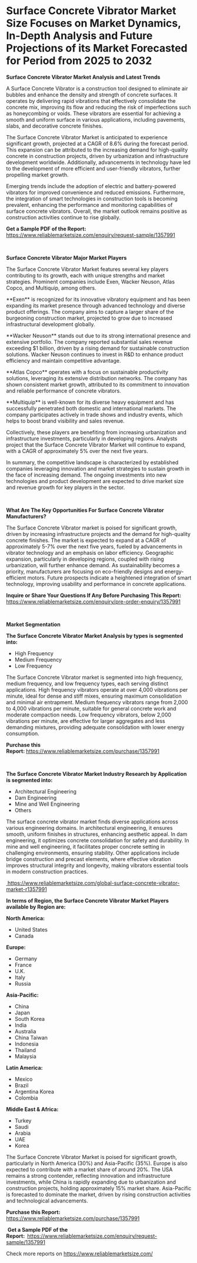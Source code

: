 <p><h1>Surface Concrete Vibrator Market Size Focuses on Market Dynamics, In-Depth Analysis and Future Projections of its Market Forecasted for Period from 2025 to 2032</h1></p><p><strong>Surface Concrete Vibrator Market Analysis and Latest Trends</strong></p>
<p><p>A Surface Concrete Vibrator is a construction tool designed to eliminate air bubbles and enhance the density and strength of concrete surfaces. It operates by delivering rapid vibrations that effectively consolidate the concrete mix, improving its flow and reducing the risk of imperfections such as honeycombing or voids. These vibrators are essential for achieving a smooth and uniform surface in various applications, including pavements, slabs, and decorative concrete finishes.</p><p>The Surface Concrete Vibrator Market is anticipated to experience significant growth, projected at a CAGR of 8.6% during the forecast period. This expansion can be attributed to the increasing demand for high-quality concrete in construction projects, driven by urbanization and infrastructure development worldwide. Additionally, advancements in technology have led to the development of more efficient and user-friendly vibrators, further propelling market growth. </p><p>Emerging trends include the adoption of electric and battery-powered vibrators for improved convenience and reduced emissions. Furthermore, the integration of smart technologies in construction tools is becoming prevalent, enhancing the performance and monitoring capabilities of surface concrete vibrators. Overall, the market outlook remains positive as construction activities continue to rise globally.</p></p>
<p><strong>Get a Sample PDF of the Report:&nbsp;</strong> <a href="https://www.reliablemarketsize.com/enquiry/request-sample/1357991?utm_campaign=3345&utm_medium=2&utm_source=Github&utm_content=ia&utm_term=11042025&utm_id=surface-concrete-vibrator">https://www.reliablemarketsize.com/enquiry/request-sample/1357991</a></p>
<p>&nbsp;</p>
<p><strong>Surface Concrete Vibrator Major Market Players</strong></p>
<p><p>The Surface Concrete Vibrator Market features several key players contributing to its growth, each with unique strengths and market strategies. Prominent companies include Exen, Wacker Neuson, Atlas Copco, and Multiquip, among others.</p><p>**Exen** is recognized for its innovative vibratory equipment and has been expanding its market presence through advanced technology and diverse product offerings. The company aims to capture a larger share of the burgeoning construction market, projected to grow due to increased infrastructural development globally.</p><p>**Wacker Neuson** stands out due to its strong international presence and extensive portfolio. The company reported substantial sales revenue exceeding $1 billion, driven by a rising demand for sustainable construction solutions. Wacker Neuson continues to invest in R&D to enhance product efficiency and maintain competitive advantage.</p><p>**Atlas Copco** operates with a focus on sustainable productivity solutions, leveraging its extensive distribution networks. The company has shown consistent market growth, attributed to its commitment to innovation and reliable performance of concrete vibrators.</p><p>**Multiquip** is well-known for its diverse heavy equipment and has successfully penetrated both domestic and international markets. The company participates actively in trade shows and industry events, which helps to boost brand visibility and sales revenue.</p><p>Collectively, these players are benefiting from increasing urbanization and infrastructure investments, particularly in developing regions. Analysts project that the Surface Concrete Vibrator Market will continue to expand, with a CAGR of approximately 5% over the next five years.</p><p>In summary, the competitive landscape is characterized by established companies leveraging innovation and market strategies to sustain growth in the face of increasing demand. The ongoing investments into new technologies and product development are expected to drive market size and revenue growth for key players in the sector.</p></p>
<p>&nbsp;</p>
<p><strong>What Are The Key Opportunities For Surface Concrete Vibrator Manufacturers?</strong></p>
<p><p>The Surface Concrete Vibrator market is poised for significant growth, driven by increasing infrastructure projects and the demand for high-quality concrete finishes. The market is expected to expand at a CAGR of approximately 5-7% over the next five years, fueled by advancements in vibrator technology and an emphasis on labor efficiency. Geographic expansion, particularly in developing regions, coupled with rising urbanization, will further enhance demand. As sustainability becomes a priority, manufacturers are focusing on eco-friendly designs and energy-efficient motors. Future prospects indicate a heightened integration of smart technology, improving usability and performance in concrete applications.</p></p>
<p><strong>Inquire or Share Your Questions If Any Before Purchasing This Report:</strong> <a href="https://www.reliablemarketsize.com/enquiry/pre-order-enquiry/1357991?utm_campaign=3345&utm_medium=2&utm_source=Github&utm_content=ia&utm_term=11042025&utm_id=surface-concrete-vibrator">https://www.reliablemarketsize.com/enquiry/pre-order-enquiry/1357991</a></p>
<p>&nbsp;</p>
<p><strong>Market Segmentation</strong></p>
<p><strong>The Surface Concrete Vibrator Market Analysis by types is segmented into:</strong></p>
<p><ul><li>High Frequency</li><li>Medium Frequency</li><li>Low Frequency</li></ul></p>
<p><p>The Surface Concrete Vibrator market is segmented into high frequency, medium frequency, and low frequency types, each serving distinct applications. High frequency vibrators operate at over 4,000 vibrations per minute, ideal for dense and stiff mixes, ensuring maximum consolidation and minimal air entrapment. Medium frequency vibrators range from 2,000 to 4,000 vibrations per minute, suitable for general concrete work and moderate compaction needs. Low frequency vibrators, below 2,000 vibrations per minute, are effective for larger aggregates and less demanding mixtures, providing adequate consolidation with lower energy consumption.</p></p>
<p><strong>Purchase this Report:&nbsp;</strong><a href="https://www.reliablemarketsize.com/purchase/1357991?utm_campaign=3345&utm_medium=2&utm_source=Github&utm_content=ia&utm_term=11042025&utm_id=surface-concrete-vibrator">https://www.reliablemarketsize.com/purchase/1357991</a></p>
<p>&nbsp;</p>
<p><strong>The Surface Concrete Vibrator Market Industry Research by Application is segmented into:</strong></p>
<p><ul><li>Architectural Engineering</li><li>Dam Engineering</li><li>Mine and Well Engineering</li><li>Others</li></ul></p>
<p><p>The surface concrete vibrator market finds diverse applications across various engineering domains. In architectural engineering, it ensures smooth, uniform finishes in structures, enhancing aesthetic appeal. In dam engineering, it optimizes concrete consolidation for safety and durability. In mine and well engineering, it facilitates proper concrete setting in challenging environments, ensuring stability. Other applications include bridge construction and precast elements, where effective vibration improves structural integrity and longevity, making vibrators essential tools in modern construction practices.</p></p>
<p><a href="https://www.reliablemarketsize.com/global-surface-concrete-vibrator-market-r1357991?utm_campaign=3345&utm_medium=2&utm_source=Github&utm_content=ia&utm_term=11042025&utm_id=surface-concrete-vibrator">&nbsp;https://www.reliablemarketsize.com/global-surface-concrete-vibrator-market-r1357991</a></p>
<p><strong>In terms of Region, the Surface Concrete Vibrator Market Players available by Region are:</strong></p>
<p>
    <p> <strong> North America: </strong>
        <ul>
            <li>United States</li>
            <li>Canada</li>
        </ul>
        </p> 
    <p> <strong> Europe: </strong>
        <ul>
            <li>Germany</li>
            <li>France</li>
            <li>U.K.</li>
            <li>Italy</li>
            <li>Russia</li>
        </ul>
        </p> 
    <p> <strong> Asia-Pacific: </strong>
        <ul>
            <li>China</li>
            <li>Japan</li>
            <li>South Korea</li>
            <li>India</li>
            <li>Australia</li>
            <li>China Taiwan</li>
            <li>Indonesia</li>
            <li>Thailand</li>
            <li>Malaysia</li>
        </ul>
        </p> 
    <p> <strong> Latin America: </strong>
        <ul>
            <li>Mexico</li>
            <li>Brazil</li>
            <li>Argentina Korea</li>
            <li>Colombia</li>
        </ul>
        </p> 
    <p> <strong> Middle East & Africa: </strong>
        <ul>
            <li>Turkey</li>
            <li>Saudi</li>
            <li>Arabia</li>
            <li>UAE</li>
            <li>Korea</li>
        </ul>
    </p>
    </p>
<p><p>The Surface Concrete Vibrator Market is poised for significant growth, particularly in North America (30%) and Asia-Pacific (35%). Europe is also expected to contribute with a market share of around 20%. The USA remains a strong contender, reflecting innovation and infrastructure investments, while China is rapidly expanding due to urbanization and construction projects, holding approximately 15% market share. Asia-Pacific is forecasted to dominate the market, driven by rising construction activities and technological advancements.</p></p>
<p><strong>Purchase this Report: </strong><a href="https://www.reliablemarketsize.com/purchase/1357991?utm_campaign=3345&utm_medium=2&utm_source=Github&utm_content=ia&utm_term=11042025&utm_id=surface-concrete-vibrator">https://www.reliablemarketsize.com/purchase/1357991</a></p>
<p>&nbsp;<strong>Get a Sample PDF of the Report:&nbsp;&nbsp;</strong><a href="https://www.reliablemarketsize.com/enquiry/request-sample/1357991?utm_campaign=3345&utm_medium=2&utm_source=Github&utm_content=ia&utm_term=11042025&utm_id=surface-concrete-vibrator">https://www.reliablemarketsize.com/enquiry/request-sample/1357991</a></p>
<p><strong></strong></p>
<p>Check more reports on <a href="https://www.reliablemarketsize.com/?utm_campaign=3345&utm_medium=2&utm_source=Github&utm_content=ia&utm_term=11042025&utm_id=surface-concrete-vibrator">https://www.reliablemarketsize.com/</a></p>